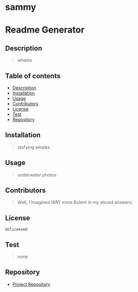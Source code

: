 
 # sammy
 # Readme Generator
 ## Description 
  > whales
 ## Table of contents
  - [Description](#Description) 
  - [Installation](#Installation)
  - [Usage](#Usage)
  - [Contributors](#Contributors)
  - [License](#License)
  - [Test](#Test)
  - [Repository](#Repository)
 ## Installation
  > stufying whales
 ## Usage
  > underwater photos
 ## Contributors
  > Well, I imagined WAY more Bulent in my stored answers.
 ## License
    Unlicensed
 ## Test
  > none
 ## Repository
  - [Project Repository](undefined)